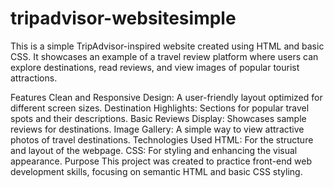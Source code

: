 # tripadvisor-websitesimple

This is a simple TripAdvisor-inspired website created using HTML and basic CSS. It showcases an example of a travel review platform where users can explore destinations, read reviews, and view images of popular tourist attractions.

Features
Clean and Responsive Design: A user-friendly layout optimized for different screen sizes.
Destination Highlights: Sections for popular travel spots and their descriptions.
Basic Reviews Display: Showcases sample reviews for destinations.
Image Gallery: A simple way to view attractive photos of travel destinations.
Technologies Used
HTML: For the structure and layout of the webpage.
CSS: For styling and enhancing the visual appearance.
Purpose
This project was created to practice front-end web development skills, focusing on semantic HTML and basic CSS styling.
